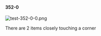 #### 352-0
![test-352-0-0.png](https://github.com/lil-lab/nlvr/raw/master/nlvr/test/images/2/test-352-0-0.png "test-352-0-0.png")

There are 2 items closely touching a corner